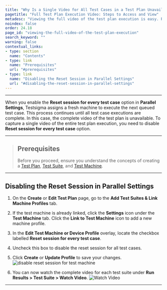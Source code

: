 ```yaml
---
title: "Why Is a Single Video for All Test Cases in a Test Plan Unavailable in Some Cases?"
pagetitle: "Full Test Plan Execution Video: Steps to Access and View"
metadesc: "Viewing the full video of the test plan execution is easy. Re-run your test plan with the reset session disabled to see the complete execution video."
noindex: false
order: 24.18
page_id: "viewing-the-full-video-of-the-test-plan-execution"
search_keyword: ""
warning: false
contextual_links:
- type: section
  name: "Contents"
- type: link
  name: "Prerequisites"
  url: "#prerequisites"
- type: link
  name: "Disabling the Reset Session in Parallel Settings"
  url: "#disabling-the-reset-session-in-parallel-settings"
---
```


---


When you enable the **Reset session for every test case** option in **Parallel Settings**, Testsigma assigns a fresh machine to execute the next queued test case. This process continues until all test case executions are complete. In this case, the complete video of the test plan is unavailable. To capture a single video of the entire test plan execution, you need to disable **Reset session for every test case** option.

---

> ## **Prerequisites**
>
> Before you proceed, ensure you understand the concepts of creating a [Test Plan](https://testsigma.com/docs/test-management/test-plans/overview/), [Test Suite](https://testsigma.com/docs/test-management/test-suites/overview/), and [Test Machine](https://testsigma.com/docs/test-management/test-plans/manage-test-machines/).

---

## **Disabling the Reset Session in Parallel Settings**

1. On the **Create** or **Edit Test Plan** page, go to the **Add Test Suites & Link Machine Profiles** tab.

2. If the test machine is already linked, click the **Settings** icon under the **Test Machine** tab. Click the **Link to Test Machine** icon to add a new machine profile. 

3. In the **Edit Test Machine or Device Profile** overlay, locate the checkbox labelled **Reset session for every test case**.

4. Uncheck this box to disable the reset session for all test cases. 

5. Click **Create** or **Update Profile** to save your changes. ![disable reset session for test machine](https://s3.amazonaws.com/static-docs.testsigma.com/new_images/projects/applications/disabling_reset_session_for_machine.gif)

6. You can now watch the complete video for each test suite under **Run Results > Test Suite > Watch Video**.
   ![Watch Video](https://s3.amazonaws.com/static-docs.testsigma.com/new_images/projects/applications/WatchVideo_TestSuiteLevel.png)

---